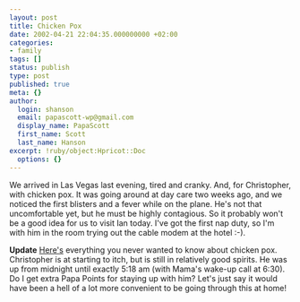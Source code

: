 ```yaml
---
layout: post
title: Chicken Pox
date: 2002-04-21 22:04:35.000000000 +02:00
categories:
- family
tags: []
status: publish
type: post
published: true
meta: {}
author:
  login: shanson
  email: papascott-wp@gmail.com
  display_name: PapaScott
  first_name: Scott
  last_name: Hanson
excerpt: !ruby/object:Hpricot::Doc
  options: {}
---
```

<p>We arrived in Las Vegas last evening, tired and cranky. And, for Christopher, with chicken pox. It was going around at day care two weeks ago, and we noticed the first blisters and a fever while on the plane. He's not that uncomfortable yet, but he must be highly contagious. So it probably won't be a good idea for us to visit Ian today. I've got the first nap duty, so I'm with him in the room trying out the cable modem at the hotel :-). </p>
<p><b>Update</b> <a href="http://kidshealth.org/parent/infections/skin/chicken_pox.html">Here's</a> everything you never wanted to know about chicken pox. Christopher is at starting to itch, but is still in relatively good spirits. He was up from midnight until exactly 5:18 am (with Mama's wake-up call at 6:30). Do I get extra Papa Points for staying up with him? Let's just say it would have been a hell of a lot more convenient to be going through this at home!</p>
